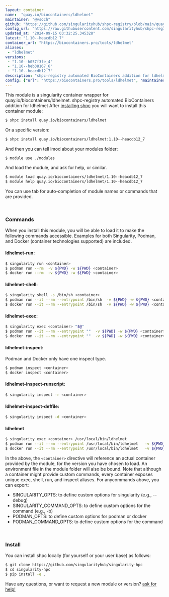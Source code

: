 ```yaml
---
layout: container
name:  "quay.io/biocontainers/ldhelmet"
maintainer: "@vsoch"
github: "https://github.com/singularityhub/shpc-registry/blob/main/quay.io/biocontainers/ldhelmet/container.yaml"
config_url: "https://raw.githubusercontent.com/singularityhub/shpc-registry/main/quay.io/biocontainers/ldhelmet/container.yaml"
updated_at: "2024-09-15 03:32:25.345328"
latest: "1.10--heacdb12_7"
container_url: "https://biocontainers.pro/tools/ldhelmet"
aliases:
 - "ldhelmet"
versions:
 - "1.10--h057f3fe_4"
 - "1.10--heb38167_6"
 - "1.10--heacdb12_7"
description: "shpc-registry automated BioContainers addition for ldhelmet"
config: {"url": "https://biocontainers.pro/tools/ldhelmet", "maintainer": "@vsoch", "description": "shpc-registry automated BioContainers addition for ldhelmet", "latest": {"1.10--heacdb12_7": "sha256:858b3063e8373293be271049cb43661618e0b289b9afd8f39e5a3de487196c99"}, "tags": {"1.10--h057f3fe_4": "sha256:8f72a7b2974aa2501d080b49c523ccde29785004a24d60566f96654255c853f7", "1.10--heb38167_6": "sha256:4d61e2c6d1d2debf5daf3f2e19c9885d517681acc7a6771564a9def21d610633", "1.10--heacdb12_7": "sha256:858b3063e8373293be271049cb43661618e0b289b9afd8f39e5a3de487196c99"}, "docker": "quay.io/biocontainers/ldhelmet", "aliases": {"ldhelmet": "/usr/local/bin/ldhelmet"}}
---
```


This module is a singularity container wrapper for quay.io/biocontainers/ldhelmet.
shpc-registry automated BioContainers addition for ldhelmet
After [installing shpc](#install) you will want to install this container module:


```bash
$ shpc install quay.io/biocontainers/ldhelmet
```

Or a specific version:

```bash
$ shpc install quay.io/biocontainers/ldhelmet:1.10--heacdb12_7
```

And then you can tell lmod about your modules folder:

```bash
$ module use ./modules
```

And load the module, and ask for help, or similar.

```bash
$ module load quay.io/biocontainers/ldhelmet/1.10--heacdb12_7
$ module help quay.io/biocontainers/ldhelmet/1.10--heacdb12_7
```

You can use tab for auto-completion of module names or commands that are provided.

<br>

### Commands

When you install this module, you will be able to load it to make the following commands accessible.
Examples for both Singularity, Podman, and Docker (container technologies supported) are included.

#### ldhelmet-run:

```bash
$ singularity run <container>
$ podman run --rm  -v ${PWD} -w ${PWD} <container>
$ docker run --rm  -v ${PWD} -w ${PWD} <container>
```

#### ldhelmet-shell:

```bash
$ singularity shell -s /bin/sh <container>
$ podman run --it --rm --entrypoint /bin/sh  -v ${PWD} -w ${PWD} <container>
$ docker run --it --rm --entrypoint /bin/sh  -v ${PWD} -w ${PWD} <container>
```

#### ldhelmet-exec:

```bash
$ singularity exec <container> "$@"
$ podman run --it --rm --entrypoint ""  -v ${PWD} -w ${PWD} <container> "$@"
$ docker run --it --rm --entrypoint ""  -v ${PWD} -w ${PWD} <container> "$@"
```

#### ldhelmet-inspect:

Podman and Docker only have one inspect type.

```bash
$ podman inspect <container>
$ docker inspect <container>
```

#### ldhelmet-inspect-runscript:

```bash
$ singularity inspect -r <container>
```

#### ldhelmet-inspect-deffile:

```bash
$ singularity inspect -d <container>
```


#### ldhelmet

```bash
$ singularity exec <container> /usr/local/bin/ldhelmet
$ podman run --it --rm --entrypoint /usr/local/bin/ldhelmet   -v ${PWD} -w ${PWD} <container> -c " $@"
$ docker run --it --rm --entrypoint /usr/local/bin/ldhelmet   -v ${PWD} -w ${PWD} <container> -c " $@"
```



In the above, the `<container>` directive will reference an actual container provided
by the module, for the version you have chosen to load. An environment file in the
module folder will also be bound. Note that although a container
might provide custom commands, every container exposes unique exec, shell, run, and
inspect aliases. For anycommands above, you can export:

 - SINGULARITY_OPTS: to define custom options for singularity (e.g., --debug)
 - SINGULARITY_COMMAND_OPTS: to define custom options for the command (e.g., -b)
 - PODMAN_OPTS: to define custom options for podman or docker
 - PODMAN_COMMAND_OPTS: to define custom options for the command

<br>

### Install

You can install shpc locally (for yourself or your user base) as follows:

```bash
$ git clone https://github.com/singularityhub/singularity-hpc
$ cd singularity-hpc
$ pip install -e .
```

Have any questions, or want to request a new module or version? [ask for help!](https://github.com/singularityhub/singularity-hpc/issues)